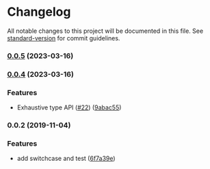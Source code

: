 # Changelog

All notable changes to this project will be documented in this file. See [standard-version](https://github.com/conventional-changelog/standard-version) for commit guidelines.

### [0.0.5](https://github.com/OmgImAlexis/switch-case/compare/v0.0.4...v0.0.5) (2023-03-16)

### [0.0.4](https://github.com/OmgImAlexis/switch-case/compare/v0.0.3...v0.0.4) (2023-03-16)


### Features

* Exhaustive type API ([#22](https://github.com/OmgImAlexis/switch-case/issues/22)) ([9abac55](https://github.com/OmgImAlexis/switch-case/commit/9abac55c382036f43d641fb1eb56da8c992a32ad))

### 0.0.2 (2019-11-04)


### Features

* add switchcase and test ([6f7a39e](https://github.com/OmgImAlexis/switch-case/commit/6f7a39e971b09c3518f7027b4b55bc00cb307771))
